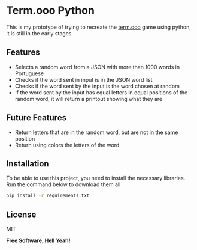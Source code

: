 # Term.ooo Python

This is my prototype of trying to recreate the [term.ooo][link]  game using python, it is still in the early stages

## Features

- Selects a random word from a JSON with more than 1000 words in Portuguese
- Checks if the word sent in input is in the JSON word list
- Checks if the word sent by the input is the word chosen at random
- If the word sent by the input has equal letters in equal positions of the random word, it will return a printout showing what they are

## Future Features

- Return letters that are in the random word, but are not in the same position
- Return using colors the letters of the word 



## Installation
To be able to use this project, you need to install the necessary libraries. Run the command below to download them all
```sh
pip install -r requirements.txt
```

## License

MIT

**Free Software, Hell Yeah!**

   [link]: <https://term.ooo/>